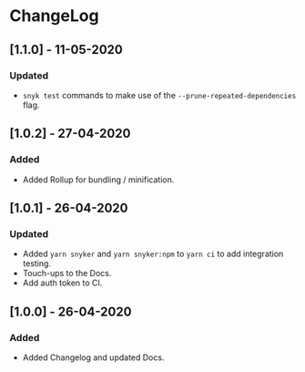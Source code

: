 # ChangeLog

## [1.1.0] - 11-05-2020

### Updated

- `snyk test` commands to make use of the `--prune-repeated-dependencies` flag.

## [1.0.2] - 27-04-2020

### Added

- Added Rollup for bundling / minification.

## [1.0.1] - 26-04-2020

### Updated

- Added `yarn snyker` and `yarn snyker:npm` to `yarn ci` to add integration testing.
- Touch-ups to the Docs.
- Add auth token to CI.

## [1.0.0] - 26-04-2020

### Added

- Added Changelog and updated Docs.
